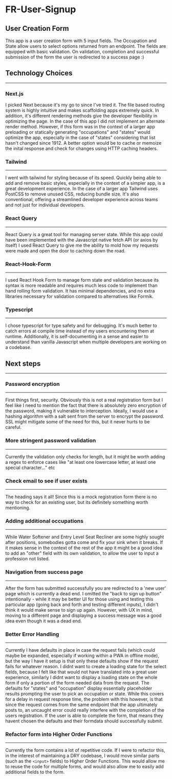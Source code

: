 # FR-User-Signup

## User Creation Form

This app is a user creation form with 5 input fields. The Occupation and State allow users to select options returned from
an endpoint. The fields are equipped with basic validation. On validation, completion and successful submission of the form the user is redirected to a success page :)

## Technology Choices

---

### Next.js

I picked Next because it's my go to since I've tried it. The file based routing system
is highly intuitive and makes scaffolding apps extremely quick. In addition, it's different rendering methods give the
developer flexibility in optimizing the page. In the case of this app I did not implement an alternate render method.
However, if this form was in the context of a larger app preloading or statically generating "occupations" and "states"
would optimize the app, especially in the case of "states" considering that list hasn't changed since 1912. A better option would be to cache or memoize the inital response and check for changes using HTTP caching headers.

### Tailwind

---

I went with tailwind for styling because of its speed. Quickly being able to add and remove basic styles, especially in
the context of a simpler app, is a great development experience. In the case of a larger app Tailwind uses PostCSS to remove unused
CSS, reducing bundle size. It's also conventional, offering a streamlined developer experience across teams and not just for individual developers.

### React Query

---

React Query is a great tool for managing server state. While this app could have been implemented with the Javascript native fetch
API (or axios by itself) I used React Query to give me the ability to mold how my requests were made and open the door to caching down the
road.

### React-Hook-Form

---

I used React Hook Form to manage form state and validation because its syntax is
more readable and requires much less code to implement than hand rolling form validation. It has minimal dependencies, and no extra libraries necessary
for validation compared to alternatives like Formik.

### Typescript

---

I chose typescript for type safety and for debugging. It's much better to catch errors at compile time instead of my users encountering them at runtime. Additionally, it is self-documenting in a sense and easier to understand than vanilla Javascript when multiple developers are working on a codebase.

## Next steps

---

### Password encryption

---

First things first, security. Obviously this is not a real registration form but I feel like I need to mention the fact that there is absolutely zero encryption of the password, making it vulnerable to interception. Ideally, I would use a hashing algorithm with a salt sent from the server to encrypt the password. SSL might mitigate some of the need for this, but it never hurts to be careful.

### More stringent password validation

---

Currently the validation only checks for length, but it might be worth adding a regex to enforce cases like "at least one lowercase letter, at least one special character..." etc

### Check email to see if user exists

---

The heading says it all! Since this is a mock registration form there is no
way to check for an existing user, but its definitely something worth mentioning.

### Adding additional occupations

---

While Water Softener and Entry Level Seat Recliner are some highly sought after positions, somebodies gotta come and fix your sink when it breaks. If
it makes sense in the context of the rest of the app it might be a good idea to add an "other" field with its own validation, to allow the user
to input a profession not listed.

### Navigation from success page

---

After the form has submitted successfully you are redirected to a 'new user' page which is currently a dead end. I omitted the "back to sign up button" intentionally - while it may be better UI for those using and testing this particular app (going back and forth and testing different inputs), I didn't think it would make sense to sign up again. However, with UX in mind, moving to a different page and displaying a success message was a good idea even though it was a dead end.

### Better Error Handling

---

Currently I have defaults in place in case the request fails (which could maybe be expanded, especially if working within a PWA in offline mode), but the way I have it setup is that only these defaults show if the request fails for whatever reason.
I didnt want to create a loading state for the select fields, because I felt like that would not have translated into a great user experience, similarly I didnt want to display a loading state on the whole form if only a portion of the form needed data from the request. The defaults for "states" and "occupation" display essentially placeholder results prompting the user to pick an occupation or state. While this covers for a delay in request response time, the problem with this however, is that since the request comes from the same endpoint that the app ultimately posts to, an uncaught error could really interfere with the completion of the users registration. If the user is able to complete the form, that means they havent chosen the defaults and their formdata should successfully submit.

### Refactor form into Higher Order Functions

---

Currently the form contains a lot of repetitive code. If I were to refactor this, in the interest of maintaining a DRY codebase, I would move similar parts (such as the `<input>` fields) to Higher Order Functions. This would allow me to reuse the code for multiple forms, and would also allow me to easily add additional fields to the form.

